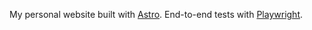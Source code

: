 My personal website built with [Astro](https://astro.build/). End-to-end tests with [Playwright](https://playwright.dev/).